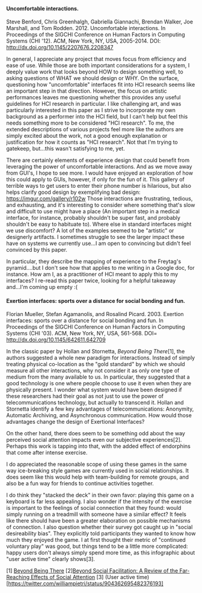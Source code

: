 #### Uncomfortable interactions.
Steve Benford, Chris Greenhalgh, Gabriella Giannachi, Brendan Walker, Joe Marshall, and Tom Rodden. 2012. Uncomfortable interactions. In Proceedings of the SIGCHI Conference on Human Factors in Computing Systems (CHI '12). ACM, New York, NY, USA, 2005-2014. DOI: http://dx.doi.org/10.1145/2207676.2208347

In general, I appreciate any project that moves focus from efficiency and ease of use. While those are both important considerations for a system, I deeply value work that looks beyond HOW to design something well, to asking questions of WHAT we should design or WHY. On the surface, questioning how "uncomfortable" interfaces fit into HCI research seems like an important step in that direction. However, the focus on artistic performances leaves me questioning whether this provides any useful guidelines for HCI research in particular. I like challenging art, and was particularly interested in this paper as I strive to incorporate my own background as a performer into the HCI field, but I can't help but feel this needs something more to be considered "HCI research". To me, the extended descriptions of various projects feel more like the authors are simply excited about the work, not a good enough explanation or justification for how it counts as "HCI research". Not that I'm trying to gatekeep, but...this wasn't satisfying to me, yet.

There are certainly elements of experience design that could benefit from leveraging the power of uncomfortable interactions. And as we move away from GUI's, I hope to see more. I would have enjoyed an exploration of how this could apply to GUIs, however, if only for the fun of it. This gallery of terrible ways to get users to enter their phone number is hilarious, but also helps clarify good design by exemplifying bad design: https://imgur.com/gallery/r102w Those interactions are frustrating, tedious, and exhausting, and it's interesting to consider where something that's slow and difficult to use might have a place (An important step in a medical interface, for instance, probably shouldn't be super fast, and probably shouldn't be easy to habituate to). Where else in standard interfaces might we use discomfort? A lot of the examples seemed to be "artistic" or designerly artifacts. I sometimes struggle to see the larger impact these have on systems we currently use...I am open to convincing but didn't feel convinced by this paper.

In particular, they describe the mapping of experience to the Freytag's pyramid....but I don't see how that applies to me writing in a Google doc, for instance. How am I, as a practitioner of HCI meant to apply this to my interfaces? I re-read this paper twice, looking for a helpful takeaway and...I'm coming up empty :(

#### Exertion interfaces: sports over a distance for social bonding and fun.
Florian Mueller, Stefan Agamanolis, and Rosalind Picard. 2003. Exertion interfaces: sports over a distance for social bonding and fun. In Proceedings of the SIGCHI Conference on Human Factors in Computing Systems (CHI '03). ACM, New York, NY, USA, 561-568. DOI= http://dx.doi.org/10.1145/642611.642709

In the classic paper by Hollan and Stornetta, _Beyond Being There_[1], the authors suggested a whole new paradigm for interactions. Instead of simply treating physical co-location as the "gold standard" by which we should measure all other interactions, why not consider it as only one type of medium from the many available to us. In particular, they suggested that a good technology is one where people choose to use it even when they are physically present.  I wonder what system would have been designed if these researchers had their goal as not just to use the power of telecommunications technology, but actually to transcend it. Hollan and Stornetta identify a few key advantages of telecommunications: Anonymity, Automatic Archiving, and Asynchronous communication. How would those advantages change the design of Exertional Interfaces?

On the other hand, there does seem to be something odd about the way perceived social attention impacts even our subjective experiences[2]. Perhaps this work is tapping into that, with the added effect of endorphins that come after intense exercise.

I do appreciated the reasonable scope of using these games in the same way ice-breaking style games are currently used in social relationships. It does seem like this would help with team-building for remote groups, and also be a fun way for friends to continue activities together.  

I do think they "stacked the deck" in their own favor: playing this game on a keyboard is far less appealing. I also wonder if the intensity of the exercise is important to the feelings of social connection that they found: would simply running on a treadmill with someone have a similar effect? It feels like there should have been a greater elaboration on possible mechanisms of connection. I also question whether their survey got caught up in "social desireability bias". They explicitly told participants they wanted to know how much they enjoyed the game. I at first thought their metric of "continued voluntary play" was good, but things tend to be a little more complicated: happy users don't always simply spend more time, as this infographic about "user active time" clearly shows[3].

[1] [Beyond Being There](https://dl.acm.org/citation.cfm?id=142769)
[2][Beyond Social Facilitation: A Review of the Far-Reaching Effects of Social Attention](http://guilfordjournals.com/doi/abs/10.1521/soco.2017.35.5.585)
[3] (User active time)[https://twitter.com/williampietri/status/904362695482376193]
